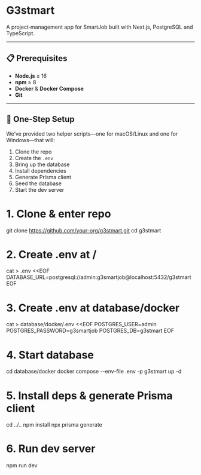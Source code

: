 # G3stmart

A project‐management app for SmartJob built with Next.js, PostgreSQL and TypeScript.

---

## 📋 Prerequisites

- **Node.js** ≥ 16
- **npm** ≥ 8
- **Docker** & **Docker Compose**  
- **Git**

---

## 🚀 One-Step Setup

We’ve provided two helper scripts—one for macOS/Linux and one for Windows—that will:

1. Clone the repo  
2. Create the `.env`  
3. Bring up the database  
4. Install dependencies  
5. Generate Prisma client  
6. Seed the database  
7. Start the dev server

# 1. Clone & enter repo
git clone https://github.com/your-org/g3stmart.git
cd g3stmart


# 2. Create .env at /
cat > .env <<EOF
DATABASE_URL=postgresql://admin:g3smartjob@localhost:5432/g3stmart
EOF

# 3. Create .env at database/docker
cat > database/docker/.env <<EOF
POSTGRES_USER=admin
POSTGRES_PASSWORD=g3smartjob
POSTGRES_DB=g3stmart
EOF



# 4. Start database
cd database/docker
docker compose --env-file .env -p g3stmart up -d

# 5. Install deps & generate Prisma client
cd ../..
npm install
npx prisma generate

# 6. Run dev server
npm run dev
